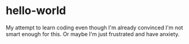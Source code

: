 # hello-world
My attempt to learn coding even though I'm already convinced I'm not smart enough for this. Or maybe I'm just frustrated and have anxiety.
